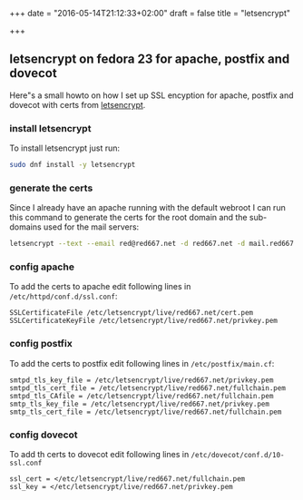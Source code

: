 +++
date = "2016-05-14T21:12:33+02:00"
draft = false
title = "letsencrypt"

+++

## letsencrypt on fedora 23 for apache, postfix and dovecot
Here"s a small howto on how I set up SSL encyption for apache, postfix and dovecot with certs from [letsencrypt](https://letsencrypt.org/).

### install letsencrypt
To install letsencrypt just run:
```bash
sudo dnf install -y letsencrypt
```

### generate the certs
Since I already have an apache running with the default webroot I can run this command to generate the certs for the root domain and the sub-domains used for the mail servers:

```bash
letsencrypt --text --email red@red667.net -d red667.net -d mail.red667.net -d imap.red667.net --agree-tos --renew-by-default --webroot --webroot-path /var/www/html certonly
```

### config apache
To add the certs to apache edit following lines in `/etc/httpd/conf.d/ssl.conf`:
```
SSLCertificateFile /etc/letsencrypt/live/red667.net/cert.pem
SSLCertificateKeyFile /etc/letsencrypt/live/red667.net/privkey.pem
```

### config postfix
To add the certs to postfix edit following lines in `/etc/postfix/main.cf`:
```
smtpd_tls_key_file = /etc/letsencrypt/live/red667.net/privkey.pem
smtpd_tls_cert_file = /etc/letsencrypt/live/red667.net/fullchain.pem
smtpd_tls_CAfile = /etc/letsencrypt/live/red667.net/fullchain.pem
smtp_tls_key_file = /etc/letsencrypt/live/red667.net/privkey.pem
smtp_tls_cert_file = /etc/letsencrypt/live/red667.net/fullchain.pem
```

### config dovecot
To add th certs to dovecot edit following lines in `/etc/dovecot/conf.d/10-ssl.conf`
```
ssl_cert = </etc/letsencrypt/live/red667.net/fullchain.pem
ssl_key = </etc/letsencrypt/live/red667.net/privkey.pem
```
